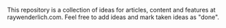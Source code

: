 This repository is a collection of ideas for articles, content
and features at raywenderlich.com.
Feel free to add ideas and mark taken ideas as "done".
